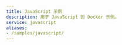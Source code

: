 ```yaml
---
title: JavaScript 示例
description: 用于 JavaScript 的 Docker 示例。
service: javascript
aliases:
- /samples/javascript/
---
```

